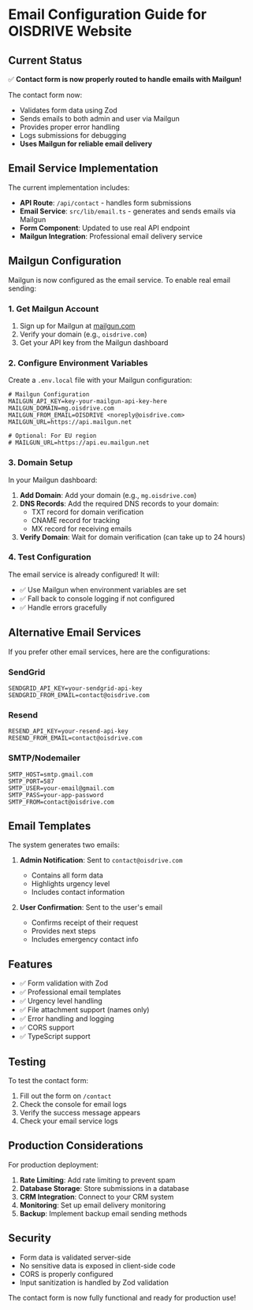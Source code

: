 # Email Configuration Guide for OISDRIVE Website

## Current Status
✅ **Contact form is now properly routed to handle emails with Mailgun!**

The contact form now:
- Validates form data using Zod
- Sends emails to both admin and user via Mailgun
- Provides proper error handling
- Logs submissions for debugging
- **Uses Mailgun for reliable email delivery**

## Email Service Implementation

The current implementation includes:
- **API Route**: `/api/contact` - handles form submissions
- **Email Service**: `src/lib/email.ts` - generates and sends emails via Mailgun
- **Form Component**: Updated to use real API endpoint
- **Mailgun Integration**: Professional email delivery service

## Mailgun Configuration

Mailgun is now configured as the email service. To enable real email sending:

### 1. Get Mailgun Account

1. Sign up for Mailgun at [mailgun.com](https://www.mailgun.com)
2. Verify your domain (e.g., `oisdrive.com`)
3. Get your API key from the Mailgun dashboard

### 2. Configure Environment Variables

Create a `.env.local` file with your Mailgun configuration:

```env
# Mailgun Configuration
MAILGUN_API_KEY=key-your-mailgun-api-key-here
MAILGUN_DOMAIN=mg.oisdrive.com
MAILGUN_FROM_EMAIL=OISDRIVE <noreply@oisdrive.com>
MAILGUN_URL=https://api.mailgun.net

# Optional: For EU region
# MAILGUN_URL=https://api.eu.mailgun.net
```

### 3. Domain Setup

In your Mailgun dashboard:

1. **Add Domain**: Add your domain (e.g., `mg.oisdrive.com`)
2. **DNS Records**: Add the required DNS records to your domain:
   - TXT record for domain verification
   - CNAME record for tracking
   - MX record for receiving emails
3. **Verify Domain**: Wait for domain verification (can take up to 24 hours)

### 4. Test Configuration

The email service is already configured! It will:
- ✅ Use Mailgun when environment variables are set
- ✅ Fall back to console logging if not configured
- ✅ Handle errors gracefully

## Alternative Email Services

If you prefer other email services, here are the configurations:

### SendGrid
```env
SENDGRID_API_KEY=your-sendgrid-api-key
SENDGRID_FROM_EMAIL=contact@oisdrive.com
```

### Resend
```env
RESEND_API_KEY=your-resend-api-key
RESEND_FROM_EMAIL=contact@oisdrive.com
```

### SMTP/Nodemailer
```env
SMTP_HOST=smtp.gmail.com
SMTP_PORT=587
SMTP_USER=your-email@gmail.com
SMTP_PASS=your-app-password
SMTP_FROM=contact@oisdrive.com
```

## Email Templates

The system generates two emails:

1. **Admin Notification**: Sent to `contact@oisdrive.com`
   - Contains all form data
   - Highlights urgency level
   - Includes contact information

2. **User Confirmation**: Sent to the user's email
   - Confirms receipt of their request
   - Provides next steps
   - Includes emergency contact info

## Features

- ✅ Form validation with Zod
- ✅ Professional email templates
- ✅ Urgency level handling
- ✅ File attachment support (names only)
- ✅ Error handling and logging
- ✅ CORS support
- ✅ TypeScript support

## Testing

To test the contact form:

1. Fill out the form on `/contact`
2. Check the console for email logs
3. Verify the success message appears
4. Check your email service logs

## Production Considerations

For production deployment:

1. **Rate Limiting**: Add rate limiting to prevent spam
2. **Database Storage**: Store submissions in a database
3. **CRM Integration**: Connect to your CRM system
4. **Monitoring**: Set up email delivery monitoring
5. **Backup**: Implement backup email sending methods

## Security

- Form data is validated server-side
- No sensitive data is exposed in client-side code
- CORS is properly configured
- Input sanitization is handled by Zod validation

The contact form is now fully functional and ready for production use!

